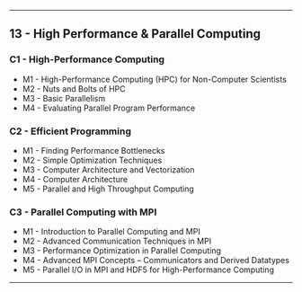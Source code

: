 
---

## 13 - High Performance & Parallel Computing

### C1 - High-Performance Computing

- M1 - High-Performance Computing (HPC) for Non-Computer Scientists
- M2 - Nuts and Bolts of HPC
- M3 - Basic Parallelism
- M4 - Evaluating Parallel Program Performance

### C2 - Efficient Programming

- M1 - Finding Performance Bottlenecks
- M2 - Simple Optimization Techniques
- M3 - Computer Architecture and Vectorization
- M4 - Computer Architecture
- M5 - Parallel and High Throughput Computing

### C3 - Parallel Computing with MPI

- M1 - Introduction to Parallel Computing and MPI
- M2 - Advanced Communication Techniques in MPI
- M3 - Performance Optimization in Parallel Computing
- M4 - Advanced MPI Concepts – Communicators and Derived Datatypes
- M5 - Parallel I/O in MPI and HDF5 for High-Performance Computing

---
